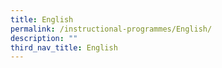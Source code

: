 ```yaml
---
title: English
permalink: /instructional-programmes/English/
description: ""
third_nav_title: English
---
```

